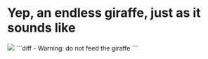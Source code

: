 # Yep, an endless giraffe, just as it sounds like
<img src="https://i.postimg.cc/MTqJg7Cf/unknown-2.png">
```diff
- Warning: do not feed the giraffe
```
